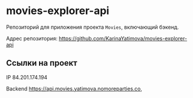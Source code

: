 # movies-explorer-api
Репозиторий для приложения проекта `Movies`, включающий бэкенд.

Адрес репозитория: https://github.com/KarinaYatimova/movies-explorer-api

## Ссылки на проект

IP 84.201.174.194

Backend https://api.movies.yatimova.nomoreparties.co,
